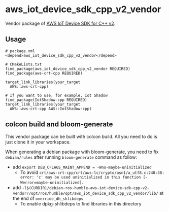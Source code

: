 # aws_iot_device_sdk_cpp_v2_vendor

Vendor package of [AWS IoT Device SDK for C++ v2](https://github.com/aws/aws-iot-device-sdk-cpp-v2).

## Usage

```
# package.xml
<depend>aws_iot_device_sdk_cpp_v2_vendor</depend>

# CMakeLists.txt
find_package(aws_iot_device_sdk_cpp_v2_vendor REQUIRED)
find_package(aws-crt-cpp REQUIRED)

target_link_libraries(your_target
  AWS::aws-crt-cpp)

# If you want to use, for example, Iot Shadow
find_package(IotShadow-cpp REQUIRED)
target_link_libraries(your_target
  AWS::aws-crt-cpp AWS::IotShadow-cpp)
```

## colcon build and bloom-generate

This vendor package can be built with colcon build. All you need to do is just clone it in your workspace.

When generating a debian package with bloom-generate, you need to fix `debian/rules` after running `bloom-generate` command as follow:

- add `export DEB_CFLAGS_MAINT_APPEND = -Wno-maybe-uninitialized`
  - To avoid `crt/aws-crt-cpp/crt/aws-lc/crypto/asn1/a_utf8.c:240:38: error: 'c' may be used uninitialized in this function [-Werror=maybe-uninitialized]`.
- add `-l$(CURDIR)/debian-ros-humble-aws-iot-device-sdk-cpp-v2-vendor//opt/ros/humble/opt/aws_iot_device_sdk_cpp_v2_vendor/lib/` at the end of `override_dh_shlibdeps`
  - To enable dpkg-shlibdeps to find libraries in this directory
